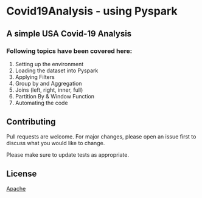 # Covid19Analysis - using Pyspark


## A simple USA Covid-19 Analysis


### Following topics have been covered here:

1. Setting up the environment
2. Loading the dataset into Pyspark
3. Applying Filters
4. Group by and Aggregation
5. Joins  (left, right, inner, full)
6. Partition By & Window Function
7. Automating the code

## Contributing
Pull requests are welcome. For major changes, please open an issue first to discuss what you would like to change.

Please make sure to update tests as appropriate.

## License
[Apache](https://choosealicense.com/licenses/apache-2.0/)